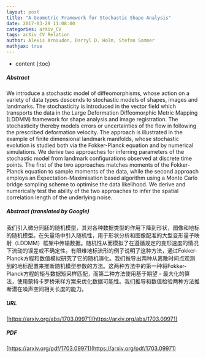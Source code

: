 ```yaml
---
layout: post
title: "A Geometric Framework for Stochastic Shape Analysis"
date: 2017-03-29 11:08:00
categories: arXiv_CV
tags: arXiv_CV Relation
author: Alexis Arnaudon, Darryl D. Holm, Stefan Sommer
mathjax: true
---
```


* content
{:toc}

##### Abstract
We introduce a stochastic model of diffeomorphisms, whose action on a variety of data types descends to stochastic models of shapes, images and landmarks. The stochasticity is introduced in the vector field which transports the data in the Large Deformation Diffeomorphic Metric Mapping (LDDMM) framework for shape analysis and image registration. The stochasticity thereby models errors or uncertainties of the flow in following the prescribed deformation velocity. The approach is illustrated in the example of finite dimensional landmark manifolds, whose stochastic evolution is studied both via the Fokker-Planck equation and by numerical simulations. We derive two approaches for inferring parameters of the stochastic model from landmark configurations observed at discrete time points. The first of the two approaches matches moments of the Fokker-Planck equation to sample moments of the data, while the second approach employs an Expectation-Maximisation based algorithm using a Monte Carlo bridge sampling scheme to optimise the data likelihood. We derive and numerically test the ability of the two approaches to infer the spatial correlation length of the underlying noise.

##### Abstract (translated by Google)
我们引入微分同胚的随机模型，其对各种数据类型的作用下降到形状，图像和地标的随机模型。在矢量场中引入随机性，用于形状分析和图像配准的大型变形量子映射（LDDMM）框架中传输数据。随机性从而模拟了在遵循规定的变形速度的情况下流动的误差或不确定性。有限维地标流形的例子说明了这种方法，通过Fokker-Planck方程和数值模拟研究了它的随机演化。我们推导出两种从离散时间点观测到的地标配置来推断随机模型参数的方法。这两种方法中的第一种将Fokker-Planck方程的矩与数据矩采样匹配，而第二种方法使用基于期望 - 最大化的算法，使用蒙特卡罗桥采样方案来优化数据可能性。我们推导和数值检验两种方法推断潜在噪声空间相关长度的能力。

##### URL
[https://arxiv.org/abs/1703.09971](https://arxiv.org/abs/1703.09971)

##### PDF
[https://arxiv.org/pdf/1703.09971](https://arxiv.org/pdf/1703.09971)

